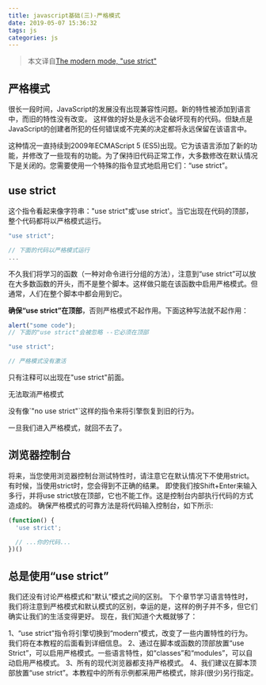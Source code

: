 ```yaml
---
title: javascript基础(三)-严格模式
date: 2019-05-07 15:36:32
tags: js
categories: js
---
```


> 本文译自[The modern mode, "use strict"](https://javascript.info/strict-mode)

## 严格模式
很长一段时间，JavaScript的发展没有出现兼容性问题。新的特性被添加到语言中，而旧的特性没有改变。
这样做的好处是永远不会破坏现有的代码。但缺点是JavaScript的创建者所犯的任何错误或不完美的决定都将永远保留在该语言中。

这种情况一直持续到2009年ECMAScript 5 (ES5)出现。它为该语言添加了新的功能，并修改了一些现有的功能。为了保持旧代码正常工作，大多数修改在默认情况下是关闭的。您需要使用一个特殊的指令显式地启用它们：“use strict”。

## use strict
这个指令看起来像字符串："use strict"或'use strict'。当它出现在代码的顶部，整个代码都将以严格模式运行。

```javascript
"use strict";

// 下面的代码以严格模式运行
...
```

不久我们将学习的函数（一种对命令进行分组的方法），注意到“use strict”可以放在大多数函数的开头，而不是整个脚本。这样做只能在该函数中启用严格模式。但通常，人们在整个脚本中都会用到它。

<b>确保“use strict”在顶部</b>，否则严格模式不起作用。下面这种写法就不起作用：

```javascript
alert("some code");
// 下面的"use strict"会被忽略 --它必须在顶部

"use strict";

// 严格模式没有激活
```
只有注释可以出现在"use strict"前面。

<div class="tip">
无法取消严格模式
<p>没有像`"no use strict"`这样的指令来将引擎恢复到旧的行为。</p>
一旦我们进入严格模式，就回不去了。
</div>

## 浏览器控制台
将来，当您使用浏览器控制台测试特性时，请注意它在默认情况下不使用strict。
有时候，当使用strict时，您会得到不正确的结果。
即使我们按Shift+Enter来输入多行，并将use strict放在顶部，它也不能工作。这是控制台内部执行代码的方式造成的。
确保严格模式的可靠方法是将代码输入控制台，如下所示:

```javascript
(function() {
  'use strict';

  // ...你的代码...
})()
```

## 总是使用“use strict”
我们还没有讨论严格模式和“默认”模式之间的区别。
下个章节学习语言特性时，我们将注意到严格模式和默认模式的区别，幸运的是，这样的例子并不多，但它们确实让我们的生活变得更好。
现在，我们知道个大概就够了：

1、“use strict”指令将引擎切换到“modern”模式，改变了一些内置特性的行为。我们将在本教程的后面看到详细信息。
2、通过在脚本或函数的顶部放置“use Strict”，可以启用严格模式。一些语言特性，如“classes”和“modules”，可以自动启用严格模式。
3、所有的现代浏览器都支持严格模式。
4、我们建议在脚本顶部放置“use strict”。本教程中的所有示例都采用严格模式，除非(很少)另行指定。
